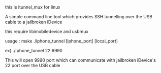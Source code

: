 this is itunnel_mux for linux

A simple command line tool which provides SSH tunnelling over the USB cable to a jailbroken iDevice

this require libimobiledevice and usbmux

usage :
	make
	./iphone_tunnel [iphone_port] [local_port]

ex) ./iphone_tunnel 22 9990

This will open 9990 port which can communicate with jailbroken iDevice's 22 port over the USB cable
